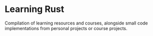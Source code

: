 # Learning Rust

Compilation of learning resources and courses, alongside small code implementations from personal projects or course projects.
